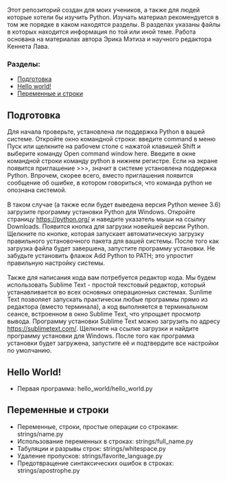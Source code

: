 Этот репозиторий создан для моих учеников, а также для людей которые хотели бы
изучить Python. Изучать материал рекомендуется в том же порядке в каком
находятся разделы. В разделах указаны файлы в которых находится информация по
той или иной теме. Работа основана на материалах автора Эрика Мэтиза и научного
редактора Кеннета Лава.

### Разделы:

- [Подготовка](#подготовка)
- [Hello world!](#hello-world)
- [Переменные и строки](#переменные-и-строки)

## Подготовка

Для начала проверьте, установлена ли поддержка Python в вашей системе. Откройте
окно командной строки: введите command в меню Пуск или щелкните на рабочем столе
с нажатой клавишей Shift и выберите команду Open command window here. Введите в
окне командной строки команду python в нижнем регистре. Если на экране появится
приглашение >>>, значит в системе установлена поддержка Python. Впрочем, скорее
всего, вместо приглашения появится сообщение об ошибке, в котором говориться,
что команда python не опознана системой.
<br/><br/>
В таком случае (а также если будет выведена версия Python менее 3.6) загрузите
программу установки Python для Windows. Откройте страницу https://python.org/ и
наведите указатель мыши на ссылку Downloads. Появится кнопка для загрузки
новейшей версии Python. Щелкните по кнопке, которая запускает автоматическую
загрузку правильного установочного пакета для вашей системы. После того как
загрузка файла будет завершена, запустите программу установки. Не забудьте
установить флажок Add Python to PATH; это упростит правильную настройку системы.
<br/><br/>
Также для написания кода вам потребуется редактор кода. Мы будем использовать
Sublime Text - простой текстовый редактор, который устанавливается во всех
основных операционных системах. Sunlime Text позволяет запускать практически
любые программы прямо из редактора (вместо терминала), а код выполняется в
терминальном сеансе, встроенном в окно Sublime Text, что упрощает просмотр
вывода. Программу установки Sublime Text можно загрузить по адресу
https://sublimetext.com/. Щелкните на ссылке загрузки и найдите программу
установки для Windows. После того как программа установки будет загружена,
запустите её и подтвердите все настройки по умолчанию.

## Hello World!

- Первая программа: hello_world/hello_world.py

## Переменные и строки

- Переменные, строки, простые операции со строками: strings/name.py
- Использование переменных в строках: strings/full_name.py
- Табуляции и разрывы строк: strings/whitespace.py
- Удаление пропусков: strings/favorite_language.py
- Предотвращение синтаксических ошибок в строках: strings/apostrophe.py
